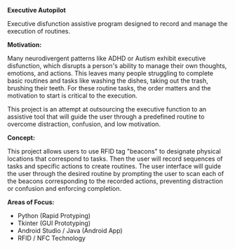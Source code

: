 **Executive Autopilot**

Executive disfunction assistive program designed to record and manage the execution of routines.

**Motivation:**

Many neurodivergent patterns like ADHD or Autism exhibit executive disfunction, which disrupts a person's ability to manage their own thoughts, emotions, and actions. This leaves many people struggling to complete basic routines and tasks like washing the dishes, taking out the trash, brushing their teeth. For these routine tasks, the order matters and the motivation to start is critical to the execution. 

This project is an attempt at outsourcing the executive function to an assistive tool that will guide the user through a predefined routine to overcome distraction, confusion, and low motivation.

**Concept:**

This project allows users to use RFID tag "beacons" to designate physical locations that correspond to tasks. Then the user will record sequences of tasks and specific actions to create routines. The user interface will guide the user through the desired routine by prompting the user to scan each of the beacons corresponding to the recorded actions, preventing distraction or confusion and enforcing completion.

**Areas of Focus:**

- Python (Rapid Protyping)
- Tkinter (GUI Prototyping)
- Android Studio / Java (Android App)
- RFID / NFC Technology
